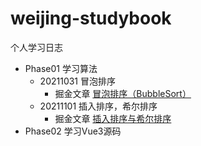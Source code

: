 # weijing-studybook
个人学习日志

- Phase01 学习算法
	- 20211031 冒泡排序
		- 掘金文章  [冒泡排序（BubbleSort） ](https://juejin.cn/post/7025230934408445982)
  - 20211101 插入排序，希尔排序
    - 掘金文章 [插入排序与希尔排序 ](https://juejin.cn/post/7025496240188031006)
- Phase02 学习Vue3源码

